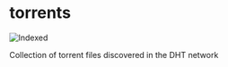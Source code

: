 torrents 
========
![Indexed](https://img.shields.io/badge/indexed-182855-blue)

Collection of torrent files discovered in the DHT network
